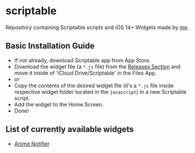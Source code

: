 # scriptable
Repository containing Scriptable scripts and iOS 14+ Widgets made by [me](https://github.com/SkinnyDevi).

## Basic Installation Guide
- If not already, download Scriptable app from App Store.
- Download the widget file (a `*.js` file) from the [Releases Section](https://github.com/SkinnyDevi/scriptable/releases) and move it inside of 'iCloud Drive/Scriptable' in the Files App.
- *or*
- Copy the contents of the desired widget file (it's a `*.js` file inside respective widget folder located in the `javascript`) in a new Scriptable script.
- Add the widget to the Home Screen.
- Done!

## List of currently available widgets
- [Anime Notifier](https://github.com/SkinnyDevi/scriptable/tree/main/Anime%20Notifier)
